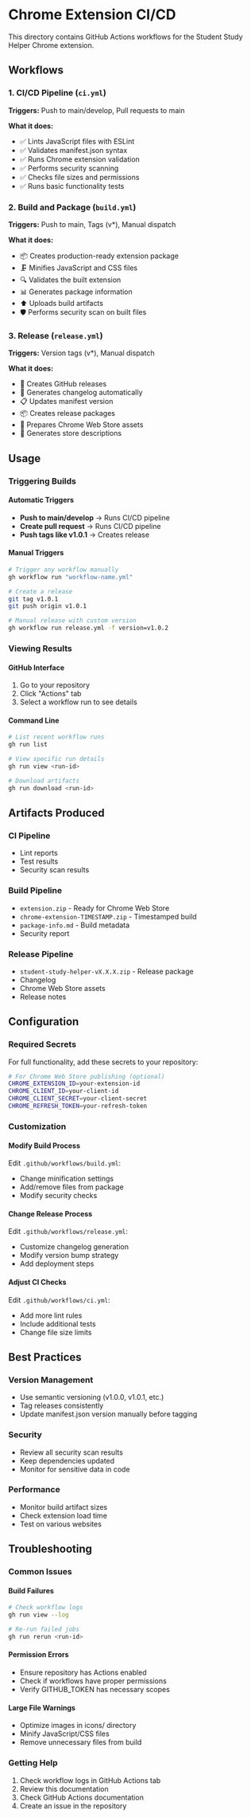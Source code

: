 # Chrome Extension CI/CD

This directory contains GitHub Actions workflows for the Student Study Helper Chrome extension.

## Workflows

### 1. CI/CD Pipeline (`ci.yml`)
**Triggers:** Push to main/develop, Pull requests to main

**What it does:**
- ✅ Lints JavaScript files with ESLint
- ✅ Validates manifest.json syntax
- ✅ Runs Chrome extension validation
- ✅ Performs security scanning
- ✅ Checks file sizes and permissions
- ✅ Runs basic functionality tests

### 2. Build and Package (`build.yml`)
**Triggers:** Push to main, Tags (v*), Manual dispatch

**What it does:**
- 📦 Creates production-ready extension package
- 🗜️ Minifies JavaScript and CSS files
- 🔍 Validates the built extension
- 📊 Generates package information
- ⬆️ Uploads build artifacts
- 🛡️ Performs security scan on built files

### 3. Release (`release.yml`)
**Triggers:** Version tags (v*), Manual dispatch

**What it does:**
- 🚀 Creates GitHub releases
- 📝 Generates changelog automatically
- 📋 Updates manifest version
- 📦 Creates release packages
- 🏪 Prepares Chrome Web Store assets
- 📄 Generates store descriptions

## Usage

### Triggering Builds

#### Automatic Triggers
- **Push to main/develop** → Runs CI/CD pipeline
- **Create pull request** → Runs CI/CD pipeline
- **Push tags like v1.0.1** → Creates release

#### Manual Triggers
```bash
# Trigger any workflow manually
gh workflow run "workflow-name.yml"

# Create a release
git tag v1.0.1
git push origin v1.0.1

# Manual release with custom version
gh workflow run release.yml -f version=v1.0.2
```

### Viewing Results

#### GitHub Interface
1. Go to your repository
2. Click "Actions" tab
3. Select a workflow run to see details

#### Command Line
```bash
# List recent workflow runs
gh run list

# View specific run details
gh run view <run-id>

# Download artifacts
gh run download <run-id>
```

## Artifacts Produced

### CI Pipeline
- Lint reports
- Test results
- Security scan results

### Build Pipeline
- `extension.zip` - Ready for Chrome Web Store
- `chrome-extension-TIMESTAMP.zip` - Timestamped build
- `package-info.md` - Build metadata
- Security report

### Release Pipeline
- `student-study-helper-vX.X.X.zip` - Release package
- Changelog
- Chrome Web Store assets
- Release notes

## Configuration

### Required Secrets
For full functionality, add these secrets to your repository:

```bash
# For Chrome Web Store publishing (optional)
CHROME_EXTENSION_ID=your-extension-id
CHROME_CLIENT_ID=your-client-id
CHROME_CLIENT_SECRET=your-client-secret
CHROME_REFRESH_TOKEN=your-refresh-token
```

### Customization

#### Modify Build Process
Edit `.github/workflows/build.yml`:
- Change minification settings
- Add/remove files from package
- Modify security checks

#### Change Release Process
Edit `.github/workflows/release.yml`:
- Customize changelog generation
- Modify version bump strategy
- Add deployment steps

#### Adjust CI Checks
Edit `.github/workflows/ci.yml`:
- Add more lint rules
- Include additional tests
- Change file size limits

## Best Practices

### Version Management
- Use semantic versioning (v1.0.0, v1.0.1, etc.)
- Tag releases consistently
- Update manifest.json version manually before tagging

### Security
- Review all security scan results
- Keep dependencies updated
- Monitor for sensitive data in code

### Performance
- Monitor build artifact sizes
- Check extension load time
- Test on various websites

## Troubleshooting

### Common Issues

#### Build Failures
```bash
# Check workflow logs
gh run view --log

# Re-run failed jobs
gh run rerun <run-id>
```

#### Permission Errors
- Ensure repository has Actions enabled
- Check if workflows have proper permissions
- Verify GITHUB_TOKEN has necessary scopes

#### Large File Warnings
- Optimize images in icons/ directory
- Minify JavaScript/CSS files
- Remove unnecessary files from build

### Getting Help

1. Check workflow logs in GitHub Actions tab
2. Review this documentation
3. Check GitHub Actions documentation
4. Create an issue in the repository
